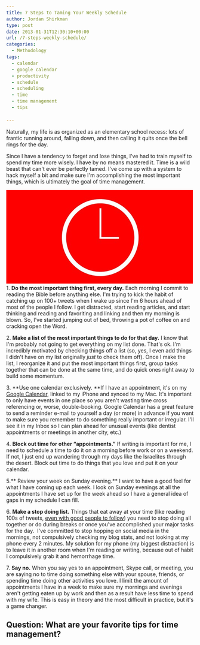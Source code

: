 ```yaml
---
title: 7 Steps to Taming Your Weekly Schedule
author: Jordan Shirkman
type: post
date: 2013-01-31T12:30:10+00:00
url: /7-steps-weekly-schedule/
categories:
  - Methodology
tags:
  - calendar
  - google calendar
  - productivity
  - schedule
  - scheduling
  - time
  - time management
  - tips

---
```

Naturally, my life is as organized as an elementary school recess: lots of frantic running around, falling down, and then calling it quits once the bell rings for the day.

Since I have a tendency to forget and lose things, I've had to train myself to spend my time more wisely. I have by no means mastered it. Time is a wild beast that can't ever be perfectly tamed. I've come up with a system to hack myself a bit and make sure I'm accomplishing the most important things, which is ultimately the goal of time management.

![Image](/static/images/taming-time.jpeg)  
1. **Do the most important thing first, every day.** Each morning I commit to reading the Bible before anything else. I'm trying to kick the habit of catching up on 100+ tweets when I wake up since I'm 6 hours ahead of most of the people I follow. I get distracted, start reading articles, and start thinking and reading and favoriting and linking and then my morning is blown. So, I've started jumping out of bed, throwing a pot of coffee on and cracking open the Word.<!--more-->

2. **Make a list of the most important things to do for that day.** I know that I'm probably not going to get everything on my list done. That's ok. I'm incredibly motivated by checking things off a list (so, yes, I even add things I didn't have on my list originally _just_ to check them off). Once I make the list, I reorganize it and put the most important things first, group tasks together that can be done at the same time, and do quick ones right away to build some momentum.

3. **Use one calendar exclusively. **If I have an appointment, it's on my [Google Calendar](http://google.com/calendar), linked to my iPhone and synced to my Mac. It's important to only have events in one place so you aren't wasting time cross referencing or, worse, double-booking. Google Calendar has a great feature to send a reminder e-mail to yourself a day (or more) in advance if you want to make sure you remember to do something really important or irregular. I'll see it in my Inbox so I can plan ahead for unusual events (like dentist appointments or meetings in another city, etc.)

4. **Block out time for other &#8220;appointments.&#8221;** If writing is important for me, I need to schedule a time to do it on a morning before work or on a weekend. If not, I just end up wandering through my days like the Israelites through the desert. Block out time to do things that you love and put it on your calendar.

5.** Review your week on Sunday evening.** I want to have a good feel for what I have coming up each week. I look on Sunday evenings at all the appointments I have set up for the week ahead so I have a general idea of gaps in my schedule I can fill.

6. **Make a stop doing list.** Things that eat away at your time (like reading 100s of tweets, [even with good people to follow](https://jshirk.com/blog/getting-the-most-out-of-twitter/)) you need to stop doing all together or do during breaks or once you've accomplished your major tasks for the day.  I've committed to stop hopping on social media in the mornings, not compulsively checking my blog stats, and not looking at my phone every 2 minutes. My solution for my phone (my biggest distraction) is to leave it in another room when I'm reading or writing, because out of habit I compulsively grab it and hemorrhage time.

7. **Say no.** When you say yes to an appointment, Skype call, or meeting, you are saying no to time doing something else with your spouse, friends, or spending time doing other activities you love. I limit the amount of appointments I have in a week to make sure my mornings and evenings aren't getting eaten up by work and then as a result have less time to spend with my wife. This is easy in theory and the most difficult in practice, but it's a game changer.

## Question: What are your favorite tips for time management?
